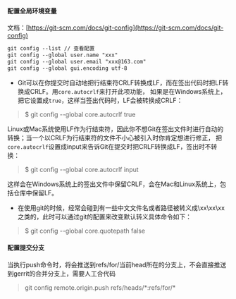 #### 配置全局环境变量

文档：[https://git-scm.com/docs/git-config](https://git-scm.com/docs/git-config)

```markdown
git config --list // 查看配置
git config --global user.name "xxx"
git config --global user.email "xxx@163.com"
git config --global gui.encoding utf-8
```

* Git可以在你提交时自动地把行结束符CRLF转换成LF，而在签出代码时把LF转换成CRLF。用`core.autocrlf`来打开此项功能， 如果是在Windows系统上，把它设置成`true`，这样当签出代码时，LF会被转换成CRLF：

> $ git config --global core.autocrlf true

Linux或Mac系统使用LF作为行结束符，因此你不想Git在签出文件时进行自动的转换；当一个以CRLF为行结束符的文件不小心被引入时你肯定想进行修正， 把`core.autocrlf`设置成input来告诉Git在提交时把CRLF转换成LF，签出时不转换：

> $ git config --global core.autocrlf input

这样会在Windows系统上的签出文件中保留CRLF，会在Mac和Linux系统上，包括仓库中保留LF。

* 在使用git的时候，经常会碰到有一些中文文件名或者路径被转义成\xx\xx\xx之类的，此时可以通过git的配置来改变默认转义具体命令如下：

> $ git config --global core.quotepath false

#### 配置提交分支

当执行push命令时，将会推送到refs/for/当前head所在的分支上，不会直接推送到gerrit的合并分支上，需要人工合代码

> git config remote.origin.push refs/heads/\*:refs/for/\*



